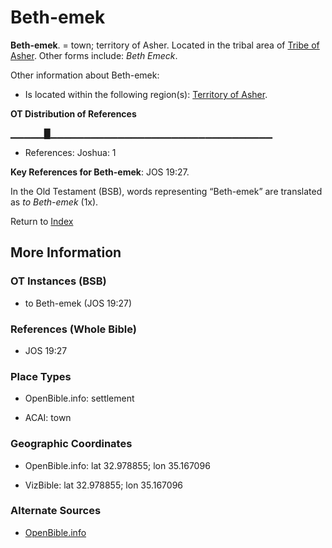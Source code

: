 # Beth-emek
**Beth-emek**. 
= town; territory of Asher. 
Located in the tribal area of [Tribe of Asher](../../../groups/md/acai/Asher.md). 
Other forms include: 
*Beth Emeck*. 




Other information about Beth-emek:


* Is located within the following region(s): 
[Territory of Asher](TerritoryOfAsher.md). 


**OT Distribution of References**

▁▁▁▁▁█▁▁▁▁▁▁▁▁▁▁▁▁▁▁▁▁▁▁▁▁▁▁▁▁▁▁▁▁▁▁▁▁▁
* References: Joshua: 1



**Key References for Beth-emek**: 
JOS 19:27. 


In the Old Testament (BSB), words representing “Beth-emek” are translated as 
*to Beth-emek* (1x). 




Return to [Index](00-Index.md)

## More Information

### OT Instances (BSB)

* to Beth-emek (JOS 19:27)



### References (Whole Bible)

* JOS 19:27


### Place Types

* OpenBible.info: settlement

* ACAI: town



### Geographic Coordinates

* OpenBible.info: lat 32.978855; lon 35.167096

* VizBible: lat 32.978855; lon 35.167096



### Alternate Sources

* [OpenBible.info](https://www.openbible.info/geo/ancient/a587ea0)




